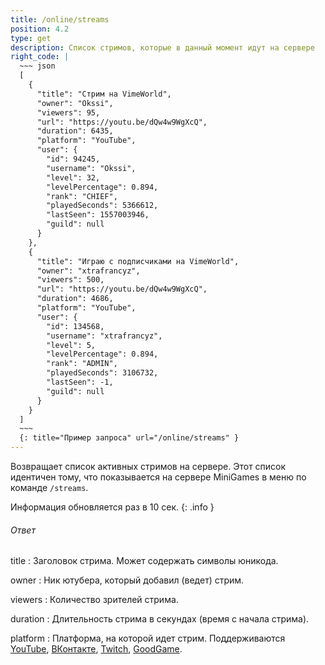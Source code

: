 ```yaml
---
title: /online/streams
position: 4.2
type: get
description: Список стримов, которые в данный момент идут на сервере
right_code: |
  ~~~ json
  [
    {
      "title": "Стрим на VimeWorld",
      "owner": "Okssi",
      "viewers": 95,
      "url": "https://youtu.be/dQw4w9WgXcQ",
      "duration": 6435,
      "platform": "YouTube",
      "user": {
        "id": 94245,
        "username": "Okssi",
        "level": 32,
        "levelPercentage": 0.894,
        "rank": "CHIEF",
        "playedSeconds": 5366612,
        "lastSeen": 1557003946,
        "guild": null
      }
    },
    {
      "title": "Играю с подписчиками на VimeWorld",
      "owner": "xtrafrancyz",
      "viewers": 500,
      "url": "https://youtu.be/dQw4w9WgXcQ",
      "duration": 4686,
      "platform": "YouTube",
      "user": {
        "id": 134568,
        "username": "xtrafrancyz",
        "level": 5,
        "levelPercentage": 0.894,
        "rank": "ADMIN",
        "playedSeconds": 3106732,
        "lastSeen": -1,
        "guild": null
      }
    }
  ]
  ~~~
  {: title="Пример запроса" url="/online/streams" }
---
```


Возвращает список активных стримов на сервере. Этот список идентичен тому, что показывается на сервере MiniGames в меню по команде `/streams`.

Информация обновляется раз в 10 сек.
{: .info }

<h6>Ответ</h6>
title
: Заголовок стрима. Может содержать символы юникода.

owner
: Ник ютубера, который добавил (ведет) стрим.

viewers
: Количество зрителей стрима.

duration
: Длительность стрима в секундах (время с начала стрима).

platform
: Платформа, на которой идет стрим. Поддерживаются [YouTube](https://youtube.com), [ВКонтакте](https://vk.com), [Twitch](https://twitch.tv), [GoodGame](https://goodgame.ru).
